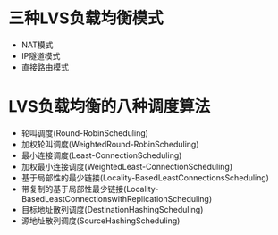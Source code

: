 # 三种LVS负载均衡模式

* NAT模式  
* IP隧道模式  
* 直接路由模式

# LVS负载均衡的八种调度算法  
* 轮叫调度(Round-RobinScheduling)  
* 加权轮叫调度(WeightedRound-RobinScheduling)  
* 最小连接调度(Least-ConnectionScheduling)  
* 加权最小连接调度(WeightedLeast-ConnectionScheduling)  
* 基于局部性的最少链接(Locality-BasedLeastConnectionsScheduling)  
* 带复制的基于局部性最少链接(Locality-BasedLeastConnectionswithReplicationScheduling)  
* 目标地址散列调度(DestinationHashingScheduling)  
* 源地址散列调度(SourceHashingScheduling)  
